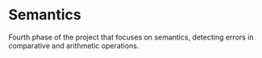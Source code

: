 # Semantics

Fourth phase of the project that focuses on semantics, detecting errors in comparative and arithmetic operations.
